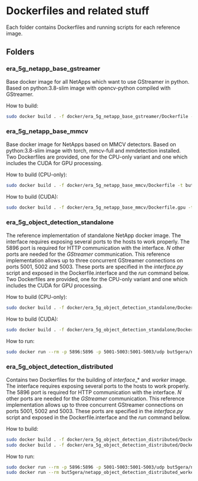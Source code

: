 # Dockerfiles and related stuff

Each folder contains Dockerfiles and running scripts for each reference image. 

## Folders

### era_5g_netapp_base_gstreamer

Base docker image for all NetApps which want to use GStreamer in python. Based on python:3.8-slim image with opencv-python compiled with GStreamer.

How to build:
```bash
sudo docker build . -f docker/era_5g_netapp_base_gstreamer/Dockerfile -t but5gera/netapp_base_gstreamer:VERSION
```

### era_5g_netapp_base_mmcv

Base docker image for NetApps based on MMCV detectors. Based on python:3.8-slim image with torch, mmcv-full and mmdetection installed. Two Dockerfiles are provided, one for the CPU-only variant and one which includes the CUDA for GPU processing.

How to build (CPU-only):
```bash
sudo docker build . -f docker/era_5g_netapp_base_mmcv/Dockerfile -t but5gera/netapp_base_mmcv_cpu:VERSION
```

How to build (CUDA):
```bash
sudo docker build . -f docker/era_5g_netapp_base_mmcv/Dockerfile.gpu -t but5gera/netapp_base_mmcv_gpu:VERSION
```

### era_5g_object_detection_standalone

The reference implementation of standalone NetApp docker image. The interface requires exposing several ports to the hosts to work properly. The 5896 port is required for HTTP communication with the interface. *N* other ports are needed for the *GStreamer* communication. This reference implementation allows up to three concurrent GStreamer connections on ports 5001, 5002 and 5003. These ports are specified in the *interface.py* script and exposed in the Dockerfile.interface and the *run* command below. Two Dockerfiles are provided, one for the CPU-only variant and one which includes the CUDA for GPU processing.

How to build (CPU-only):
```bash
sudo docker build . -f docker/era_5g_object_detection_standalone/Dockerfile -t but5gera/netapp_object_detection_standalone_cpu:VERSION
```

How to build (CUDA):
```bash
sudo docker build . -f docker/era_5g_object_detection_standalone/Dockerfile.gpu -t but5gera/netapp_object_detection_standalone_gpu:VERSION
```

How to run:
```bash
sudo docker run --rm -p 5896:5896 -p 5001-5003:5001-5003/udp but5gera/netapp_object_detection_standalone_cpu:VERSION
```

### era_5g_object_detection_distributed

Contains two Dockerfiles for the building of _interface__* and *worker* image. The interface requires exposing several ports to the hosts to work properly. The 5896 port is required for HTTP communication with the interface. *N* other ports are needed for the *GStreamer* communication. This reference implementation allows up to three concurrent GStreamer connections on ports 5001, 5002 and 5003. These ports are specified in the *interface.py* script and exposed in the Dockerfile.interface and the *run* command bellow.

How to build:
```bash
sudo docker build . -f docker/era_5g_object_detection_distributed/Dockerfile.interface -t but5gera/netapp_object_detection_distributed_interface:VERSION
sudo docker build . -f docker/era_5g_object_detection_distributed/Dockerfile.worker -t but5gera/netapp_object_detection_distributed_worker:0.1.0
```

How to run:
```bash
sudo docker run --rm -p 5896:5896 -p 5001-5003:5001-5003/udp but5gera/netapp_object_detection_distributed_interface:VERSION
sudo docker run --rm but5gera/netapp_object_detection_distributed_worker:0.1.0
```

